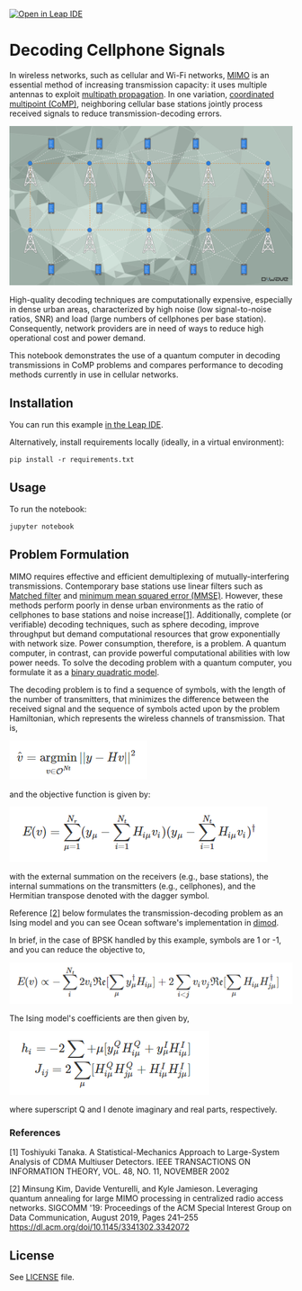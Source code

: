 [![Open in Leap IDE](
  https://cdn-assets.cloud.dwavesys.com/shared/latest/badges/leapide.svg)](
  https://ide.dwavesys.io/#https://github.com/dwave-examples/cooperative-multipoint)

# Decoding Cellphone Signals

In wireless networks, such as cellular and Wi-Fi networks, 
[MIMO](https://en.wikipedia.org/wiki/MIMO) is an essential method of increasing 
transmission capacity: it uses multiple antennas to exploit 
[multipath propagation](https://en.wikipedia.org/wiki/Multipath_propagation). 
In one variation, 
[coordinated multipoint (CoMP)](https://en.wikipedia.org/wiki/Cooperative_MIMO),
neighboring cellular base stations jointly process received signals to reduce 
transmission-decoding errors.

![Figure 1](_static/network_visual.jpg "Artistic rendition of a cellular network")

High-quality decoding techniques are computationally expensive, especially in
dense urban areas, characterized by high noise (low signal-to-noise ratios, SNR) 
and load (large numbers of cellphones per base station). Consequently, network 
providers are in need of ways to reduce high operational cost and power demand. 

This notebook demonstrates the use of a quantum computer in decoding transmissions 
in CoMP problems and compares performance to decoding methods currently in use in 
cellular networks. 

## Installation

You can run this example
[in the Leap IDE](https://ide.dwavesys.io/#https://github.com/dwave-examples/cooperative-multipoint).

Alternatively, install requirements locally (ideally, in a virtual environment):

    pip install -r requirements.txt

## Usage

To run the notebook:

```bash
jupyter notebook
```

[^1]: Leap's IDE, which runs VS Code, does not support all notebook extensions. 

## Problem Formulation

MIMO requires effective and efficient demultiplexing of mutually-interfering 
transmissions. Contemporary base stations use linear filters such as 
[Matched filter](https://en.wikipedia.org/wiki/Matched_filter) and 
[minimum mean squared error (MMSE)](https://en.wikipedia.org/wiki/Minimum_mean_square_error). 
However, these methods perform poorly in dense urban environments as the ratio 
of cellphones to base stations and noise increase[[1]](#1). Additionally, complete 
(or verifiable) decoding techniques, such as sphere decoding, improve throughput 
but demand computational resources that grow exponentially with network size. 
Power consumption, therefore, is a problem. A quantum computer, in contrast, can 
provide powerful computational abilities with low power needs. To solve the 
decoding problem with a quantum computer, you formulate it as a 
[binary quadratic model](https://docs.dwavesys.com/docs/latest/c_gs_workflow.html).  

The decoding problem is to find a sequence of symbols, with the length of the 
number of transmitters, that minimizes the difference between the received 
signal and the sequence of symbols acted upon by the problem Hamiltonian, 
which represents the wireless channels of transmission. That is,  

![eq1](_static/eq_armin_y_minus_hv.png)

and the objective function is given by:

![eq2](_static/eq_e_full.png)

with the external summation on the receivers (e.g., base stations),
the internal summations on the transmitters (e.g., cellphones), and 
the Hermitian transpose denoted with the dagger symbol.  


Reference [[2]](#2) below formulates the transmission-decoding problem as an 
Ising model and you can see Ocean software's implementation in 
[dimod](https://docs.ocean.dwavesys.com/en/stable/docs_dimod/sdk_index.html).

In brief, in the case of BPSK handled by this example, symbols are 1 or -1, 
and you can reduce the objective to,

![eq3](_static/eq_e_quadratic.png)

The Ising model's coefficients are then given by,

![eq4](_static/eq_h_j.png)

where superscript Q and I denote imaginary and real parts, respectively. 

### References

<a name="1">[1]</a> Toshiyuki Tanaka. 
A Statistical-Mechanics Approach to Large-System Analysis of CDMA Multiuser Detectors.
IEEE TRANSACTIONS ON INFORMATION THEORY, VOL. 48, NO. 11, NOVEMBER 2002

<a name="2">[2]</a> Minsung Kim, Davide Venturelli, and Kyle Jamieson. 
Leveraging quantum annealing for large MIMO processing in centralized radio access networks.
SIGCOMM '19: Proceedings of the ACM Special Interest Group on Data Communication, August 2019, Pages 241–255 
https://dl.acm.org/doi/10.1145/3341302.3342072

## License

See [LICENSE](LICENSE.md) file.
